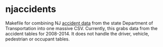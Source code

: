 # njaccidents
Makefile for combining NJ [accident data](http://www.state.nj.us/transportation/refdata/accident/) from the state Department of Transportation into one massive CSV.
Currently, this grabs data from the accident tables for 2008-2014. It does not handle the driver, vehicle, pedestrian or occupant tables.
